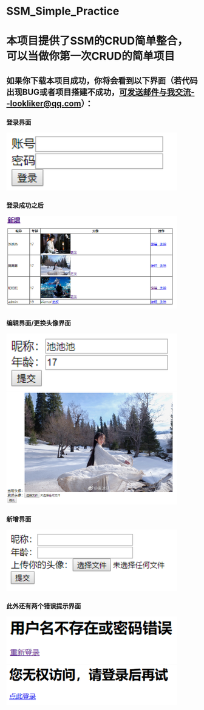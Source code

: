 # SSM_Simple_Practice

# 本项目提供了SSM的CRUD简单整合，可以当做你第一次CRUD的简单项目

## 如果你下载本项目成功，你将会看到以下界面（若代码出现BUG或者项目搭建不成功，可发送邮件与我交流--lookliker@qq.com）：
### 登录界面
<img src="https://github.com/lookliker/SSM_Simple_Practice/blob/master/images/login.png" width=450 />

### 登录成功之后
<img src="https://github.com/lookliker/SSM_Simple_Practice/blob/master/images/show.png" width=450 />

### 编辑界面/更换头像界面
<img src="https://github.com/lookliker/SSM_Simple_Practice/blob/master/images/update.png" width=450 />
<img src="https://github.com/lookliker/SSM_Simple_Practice/blob/master/images/image.png" width=450 />

### 新增界面
<img src="https://github.com/lookliker/SSM_Simple_Practice/blob/master/images/insert.png" width=450 />

### 此外还有两个错误提示界面
<img src="https://github.com/lookliker/SSM_Simple_Practice/blob/master/images/loginerror.png" width=450 />
<img src="https://github.com/lookliker/SSM_Simple_Practice/blob/master/images/illegalop.png" width=450 />
